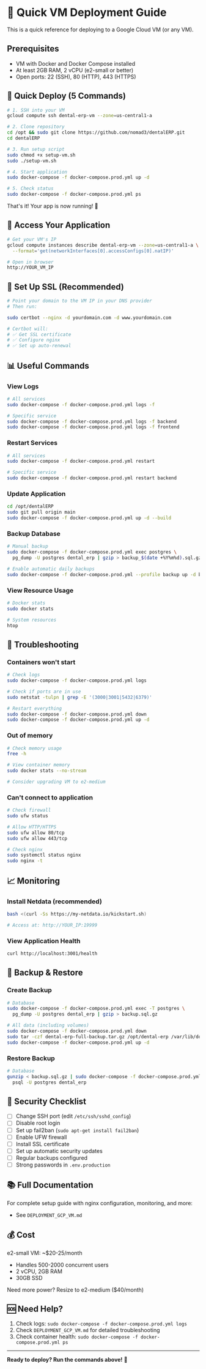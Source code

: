 # 🚀 Quick VM Deployment Guide

This is a quick reference for deploying to a Google Cloud VM (or any VM).

## Prerequisites
- VM with Docker and Docker Compose installed
- At least 2GB RAM, 2 vCPU (e2-small or better)
- Open ports: 22 (SSH), 80 (HTTP), 443 (HTTPS)

## 🎯 Quick Deploy (5 Commands)

```bash
# 1. SSH into your VM
gcloud compute ssh dental-erp-vm --zone=us-central1-a

# 2. Clone repository
cd /opt && sudo git clone https://github.com/nomad3/dentalERP.git
cd dentalERP

# 3. Run setup script
sudo chmod +x setup-vm.sh
sudo ./setup-vm.sh

# 4. Start application
sudo docker-compose -f docker-compose.prod.yml up -d

# 5. Check status
sudo docker-compose -f docker-compose.prod.yml ps
```

That's it! Your app is now running! 🎉

## 📡 Access Your Application

```bash
# Get your VM's IP
gcloud compute instances describe dental-erp-vm --zone=us-central1-a \
  --format='get(networkInterfaces[0].accessConfigs[0].natIP)'

# Open in browser
http://YOUR_VM_IP
```

## 🔐 Set Up SSL (Recommended)

```bash
# Point your domain to the VM IP in your DNS provider
# Then run:

sudo certbot --nginx -d yourdomain.com -d www.yourdomain.com

# Certbot will:
# ✅ Get SSL certificate
# ✅ Configure nginx
# ✅ Set up auto-renewal
```

## 📊 Useful Commands

### View Logs
```bash
# All services
sudo docker-compose -f docker-compose.prod.yml logs -f

# Specific service
sudo docker-compose -f docker-compose.prod.yml logs -f backend
sudo docker-compose -f docker-compose.prod.yml logs -f frontend
```

### Restart Services
```bash
# All services
sudo docker-compose -f docker-compose.prod.yml restart

# Specific service
sudo docker-compose -f docker-compose.prod.yml restart backend
```

### Update Application
```bash
cd /opt/dentalERP
sudo git pull origin main
sudo docker-compose -f docker-compose.prod.yml up -d --build
```

### Backup Database
```bash
# Manual backup
sudo docker-compose -f docker-compose.prod.yml exec postgres \
  pg_dump -U postgres dental_erp | gzip > backup_$(date +%Y%m%d).sql.gz

# Enable automatic daily backups
sudo docker-compose -f docker-compose.prod.yml --profile backup up -d backup
```

### View Resource Usage
```bash
# Docker stats
sudo docker stats

# System resources
htop
```

## 🔧 Troubleshooting

### Containers won't start
```bash
# Check logs
sudo docker-compose -f docker-compose.prod.yml logs

# Check if ports are in use
sudo netstat -tulpn | grep -E '(3000|3001|5432|6379)'

# Restart everything
sudo docker-compose -f docker-compose.prod.yml down
sudo docker-compose -f docker-compose.prod.yml up -d
```

### Out of memory
```bash
# Check memory usage
free -h

# View container memory
sudo docker stats --no-stream

# Consider upgrading VM to e2-medium
```

### Can't connect to application
```bash
# Check firewall
sudo ufw status

# Allow HTTP/HTTPS
sudo ufw allow 80/tcp
sudo ufw allow 443/tcp

# Check nginx
sudo systemctl status nginx
sudo nginx -t
```

## 📈 Monitoring

### Install Netdata (recommended)
```bash
bash <(curl -Ss https://my-netdata.io/kickstart.sh)

# Access at: http://YOUR_IP:19999
```

### View Application Health
```bash
curl http://localhost:3001/health
```

## 💾 Backup & Restore

### Create Backup
```bash
# Database
sudo docker-compose -f docker-compose.prod.yml exec -T postgres \
  pg_dump -U postgres dental_erp | gzip > backup.sql.gz

# All data (including volumes)
sudo docker-compose -f docker-compose.prod.yml down
sudo tar -czf dental-erp-full-backup.tar.gz /opt/dental-erp /var/lib/docker/volumes
sudo docker-compose -f docker-compose.prod.yml up -d
```

### Restore Backup
```bash
# Database
gunzip < backup.sql.gz | sudo docker-compose -f docker-compose.prod.yml exec -T postgres \
  psql -U postgres dental_erp
```

## 🔐 Security Checklist

- [ ] Change SSH port (edit `/etc/ssh/sshd_config`)
- [ ] Disable root login
- [ ] Set up fail2ban (`sudo apt-get install fail2ban`)
- [ ] Enable UFW firewall
- [ ] Install SSL certificate
- [ ] Set up automatic security updates
- [ ] Regular backups configured
- [ ] Strong passwords in `.env.production`

## 📚 Full Documentation

For complete setup guide with nginx configuration, monitoring, and more:
- See `DEPLOYMENT_GCP_VM.md`

## 💰 Cost

e2-small VM: ~$20-25/month
- Handles 500-2000 concurrent users
- 2 vCPU, 2GB RAM
- 30GB SSD

Need more power? Resize to e2-medium ($40/month)

## 🆘 Need Help?

1. Check logs: `sudo docker-compose -f docker-compose.prod.yml logs`
2. Check `DEPLOYMENT_GCP_VM.md` for detailed troubleshooting
3. Check container health: `sudo docker-compose -f docker-compose.prod.yml ps`

---

**Ready to deploy? Run the commands above!** 🚀

